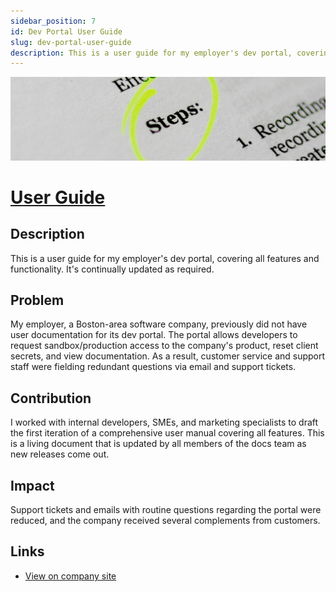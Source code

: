 ```yaml
---
sidebar_position: 7
id: Dev Portal User Guide
slug: dev-portal-user-guide
description: This is a user guide for my employer's dev portal, covering all features and functionality. It's continually updated as required.
---
```


![](../static/img/user-manual.jpg)

# [User Guide](https://docs.akoya.com/docs/data-recipient-hub-user-manual)

## Description

This is a user guide for my employer's dev portal, covering all features and functionality. It's continually updated as required.

## Problem

My employer, a Boston-area software company, previously did not have user documentation for its dev portal. The portal allows developers to request sandbox/production access to the company's product, reset client secrets, and view documentation. As a result, customer service and support staff were fielding redundant questions via email and support tickets.

## Contribution

I worked with internal developers, SMEs, and marketing specialists to draft the first iteration of a comprehensive user manual covering all features. This is a living document that is updated by all members of the docs team as new releases come out.

## Impact

Support tickets and emails with routine questions regarding the portal were reduced, and the company received several complements from customers.

## Links

- [View on company site](https://docs.akoya.com/docs/data-recipient-hub-user-manual)

